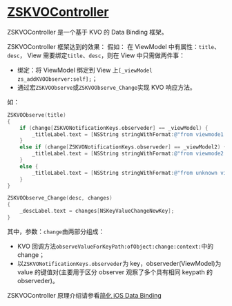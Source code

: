 # [ZSKVOController](https://github.com/zxfcumtcs/ZSKVOController)

ZSKVOController 是一个基于 KVO 的 Data Binding 框架。

ZSKVOController 框架达到的效果：
假如：
在 ViewModel 中有属性：`title`、`desc`，
View 需要绑定`title`、`desc`，则在 View 中只需做两件事：
+ 绑定：将 ViewModel 绑定到 View 上`[_viewModel zs_addKVOObserver:self];`；
+ 通过宏`ZSKVOObserve`或`ZSKVOObserve_Change`实现 KVO 响应方法。

如：
```mm
ZSKVOObserve(title)
{
    if (change[ZSKVONotificationKeys.observeder] == _viewModel) {
        _titleLabel.text = [NSString stringWithFormat:@"from viewmode1：%@", change[NSKeyValueChangeNewKey]];
    }
    else if (change[ZSKVONotificationKeys.observeder] == _viewModel2) {
        _titleLabel.text = [NSString stringWithFormat:@"from viewmode2：%@", change[NSKeyValueChangeNewKey]];
    }
    else {
        _titleLabel.text = [NSString stringWithFormat:@"from unknown viewmode：%@", change[NSKeyValueChangeNewKey]];
    }
}

ZSKVOObserve_Change(desc, changes)
{
    _descLabel.text = changes[NSKeyValueChangeNewKey];
}
```

其中，参数：`change`由两部分组成：
+ KVO 回调方法`observeValueForKeyPath:ofObject:change:context:`中的 change；
+ 以`ZSKVONotificationKeys.observeder`为 key，observeder(ViewModel)为 value 的键值对(主要用于区分 observer 观察了多个具有相同 keypath 的 observeder)。

ZSKVOController 原理介绍请参看[简化 iOS Data Binding](https://zxfcumtcs.github.io/2016/11/05/iOSDataBinding/)
